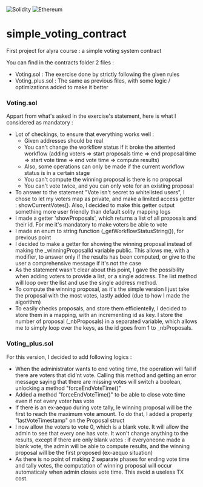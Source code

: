 ![Solidity](https://img.shields.io/badge/Solidity-%23363636.svg?style=for-the-badge&logo=solidity&logoColor=white) ![Ethereum](https://img.shields.io/badge/Ethereum-3C3C3D?style=for-the-badge&logo=Ethereum&logoColor=white)

# simple_voting_contract

First project for alyra course : a simple voting system contract

You can find in the contracts folder 2 files :

- Voting.sol : The exercise done by strictly following the given rules
- Voting_plus.sol : The same as previous files, with some logic / optimizations added to make it better

### Voting.sol

Appart from what's asked in the exercise's statement, here is what I considered as mandatory :

- Lot of checkings, to ensure that everything works well :
  - Given addresses should be real
  - You can't change the workflow status if it broke the attented workflow (adding voters => start proposals time => end proposal time => start vote time => end vote time => compute results)
  - Also, some operations can only be made if the current workflow status is in a certain stage
  - You can't compute the winning proposal is there is no proposal
  - You can't vote twice, and you can only vote for an existing proposal
- To answer to the statement "Vote isn't secret to whitelisted users", I chose to let my voters map as private, and make a limited access getter : showCurrentVotes(). Also, I decided to make this getter output something more user friendly than default solity mapping logs
- I made a getter 'showProposals', which returns a list of all proposals and their id. For me it's mandatory to make voters be able to vote
- I made an enum to string function (\_getWorkflowStatusString()), for previous point
- I decided to make a getter for showing the winning proposal instead of making the \_winningProposalId variable public. This allows me, with a modifier, to answer only if the results has been computed, or give to the user a comprehensive message if it's not the case
- As the statement wasn't clear about this point, I gave the possibility when adding voters to provide a list, or a single address. The list method will loop over the list and use the single address method.
- To compute the winning proposal, as it's the simple version I just take the proposal with the most votes, lastly added (due to how I made the algorithm)
- To easily checks proposals, and store them efficientelly, I decided to store them in a mapping, with an incrementing id as key. I store the number of proposal (\_nbProposals) in a separated variable, which allows me to simply loop over the keys, as the id goes from 1 to \_nbProposals.

### Voting_plus.sol

For this version, I decided to add following logics :

- When the administrator wants to end voting time, the operation will fail if there are voters that did'nt vote. Calling this method and getting an error message saying that there are missing votes will switch a boolean, unlocking a method "forceEndVoteTime()"
- Added a method "forceEndVoteTime()" to be able to close vote time even if not every voter has vote
- If there is an ex-aequo during vote tally, le winning proposal will be the first to reach the maximum vote amount. To do that, I added a property "lastVoteTimestamp" on the Proposal struct
- I now allow the voters to vote 0, which is a blank vote. It will allow the admin to see that every one has vote. It won't change anything to the results, except if there are only blank votes : if everyoneone made a blank vote, the admin will be able to compute results, and the winning proposal will be the first proposed (ex-aequo situation)
- As there is no point of making 2 separate phases for ending vote time and tally votes, the computation of winning proposal will occur automaticaly when admin closes vote time. This avoid a useless TX cost.
